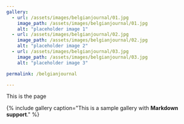 ```yaml
---
gallery:
  - url: /assets/images/belgianjournal/01.jpg
    image_path: /assets/images/belgianjournal/01.jpg
    alt: "placeholder image 1"
  - url: /assets/images/belgianjournal/02.jpg
    image_path: /assets/images/belgianjournal/02.jpg
    alt: "placeholder image 2"
  - url: /assets/images/belgianjournal/03.jpg
    image_path: /assets/images/belgianjournal/03.jpg
    alt: "placeholder image 3"

permalink: /belgianjournal

---
```


This is the page

{% include gallery caption="This is a sample gallery with **Markdown support**." %}

